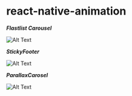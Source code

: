 # react-native-animation

**_Flastlist Carousel_**

![Alt Text](https://media.giphy.com/media/wiYBx4RheTJdDd0YU8/giphy.gif)

**_StickyFooter_**

![Alt Text](https://media.giphy.com/media/gfzZFO9ODvacH3ov6t/giphy.gif)

**_ParallaxCarosel_**

![Alt Text](https://media.giphy.com/media/gwIRV8622ZWINxvE53/giphy.gif)
